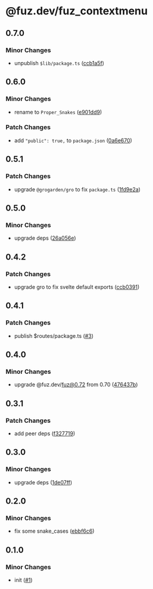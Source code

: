 # @fuz.dev/fuz_contextmenu

## 0.7.0

### Minor Changes

- unpublish `$lib/package.ts` ([ccb1a5f](https://github.com/fuz-dev/fuz_contextmenu/commit/ccb1a5f))

## 0.6.0

### Minor Changes

- rename to `Proper_Snakes` ([e901dd9](https://github.com/fuz-dev/fuz_contextmenu/commit/e901dd9))

### Patch Changes

- add `"public": true,` to `package.json` ([0a6e670](https://github.com/fuz-dev/fuz_contextmenu/commit/0a6e670))

## 0.5.1

### Patch Changes

- upgrade `@grogarden/gro` to fix `package.ts` ([1fd9e2a](https://github.com/fuz-dev/fuz_contextmenu/commit/1fd9e2a))

## 0.5.0

### Minor Changes

- upgrade deps ([26a056e](https://github.com/fuz-dev/fuz_contextmenu/commit/26a056e))

## 0.4.2

### Patch Changes

- upgrade gro to fix svelte default exports ([ccb0391](https://github.com/fuz-dev/fuz_contextmenu/commit/ccb0391))

## 0.4.1

### Patch Changes

- publish $routes/package.ts ([#3](https://github.com/fuz-dev/fuz_contextmenu/pull/3))

## 0.4.0

### Minor Changes

- upgrade @fuz.dev/fuz@0.72 from 0.70 ([476437b](https://github.com/fuz-dev/fuz_contextmenu/commit/476437b))

## 0.3.1

### Patch Changes

- add peer deps ([f327719](https://github.com/fuz-dev/fuz_contextmenu/commit/f327719))

## 0.3.0

### Minor Changes

- upgrade deps ([1de07ff](https://github.com/fuz-dev/fuz_contextmenu/commit/1de07ff))

## 0.2.0

### Minor Changes

- fix some snake_cases ([ebbf6c6](https://github.com/fuz-dev/fuz_contextmenu/commit/ebbf6c6))

## 0.1.0

### Minor Changes

- init ([#1](https://github.com/fuz-dev/fuz_contextmenu/pull/1))
